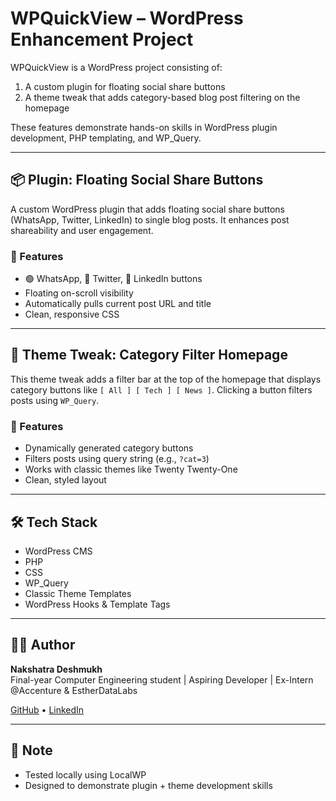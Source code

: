 # WPQuickView – WordPress Enhancement Project

WPQuickView is a WordPress project consisting of:
1. A custom plugin for floating social share buttons
2. A theme tweak that adds category-based blog post filtering on the homepage

These features demonstrate hands-on skills in WordPress plugin development, PHP templating, and WP_Query.

---

## 📦 Plugin: Floating Social Share Buttons

A custom WordPress plugin that adds floating social share buttons (WhatsApp, Twitter, LinkedIn) to single blog posts. It enhances post shareability and user engagement.

### 🔧 Features
- 🟢 WhatsApp, 🔵 Twitter, 🔷 LinkedIn buttons
- Floating on-scroll visibility
- Automatically pulls current post URL and title
- Clean, responsive CSS

---

## 🧩 Theme Tweak: Category Filter Homepage

This theme tweak adds a filter bar at the top of the homepage that displays category buttons like `[ All ] [ Tech ] [ News ]`. Clicking a button filters posts using `WP_Query`.

### 🔧 Features
- Dynamically generated category buttons
- Filters posts using query string (e.g., `?cat=3`)
- Works with classic themes like Twenty Twenty-One
- Clean, styled layout

---

## 🛠 Tech Stack

- WordPress CMS
- PHP
- CSS
- WP_Query
- Classic Theme Templates
- WordPress Hooks & Template Tags

---

## 🙋‍♂️ Author

**Nakshatra Deshmukh**  
Final-year Computer Engineering student | Aspiring Developer | Ex-Intern @Accenture & EstherDataLabs

[GitHub](https://github.com/NakshatraDeshmukh) • [LinkedIn](https://linkedin.com/in/nakshatra-deshmukh)

---

## 📌 Note

- Tested locally using LocalWP
- Designed to demonstrate plugin + theme development skills 


